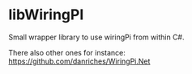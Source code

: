 # libWiringPI

Small wrapper library to use wiringPi from within C#.

There also other ones for instance:
https://github.com/danriches/WiringPi.Net
